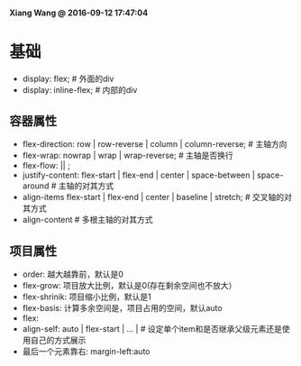 #### Xiang Wang @ 2016-09-12 17:47:04

# 基础
* display: flex;  # 外面的div
* display: inline-flex;  # 内部的div

## 容器属性
* flex-direction: row | row-reverse | column | column-reverse;  # 主轴方向
* flex-wrap: nowrap | wrap | wrap-reverse;  # 主轴是否换行
* flex-flow: <flex-direction> || <flex-wrap>; 
* justify-content: flex-start | flex-end | center | space-between | space-around  # 主轴的对其方式
* align-items flex-start | flex-end | center | baseline | stretch;  # 交叉轴的对其方式
* align-content  # 多根主轴的对其方式

## 项目属性
* order: 越大越靠前，默认是0
* flex-grow: 项目放大比例，默认是0(存在剩余空间也不放大）
* flex-shrinik: 项目缩小比例，默认是1
* flex-basis: 计算多余空间是，项目占用的空间，默认auto
* flex: <flex-grow> <flex-shrink> <flex-basis>
* align-self: auto | flex-start | ... |  # 设定单个item和是否继承父级元素还是使用自己的方式展示
* 最后一个元素靠右: margin-left:auto
